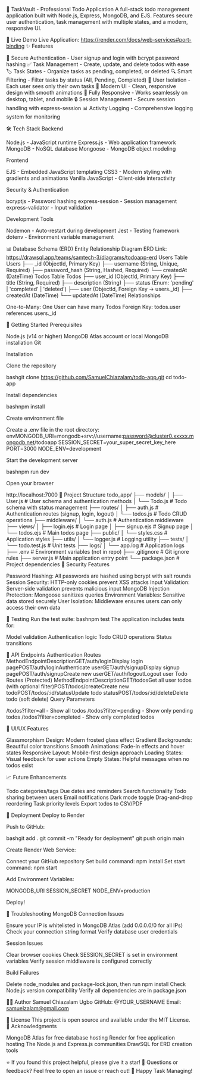 📝 TaskVault - Professional Todo Application
A full-stack todo management application built with Node.js, Express, MongoDB, and EJS. Features secure user authentication, task management with multiple states, and a modern, responsive UI.

🚀 Live Demo
Live Application:  https://render.com/docs/web-services#port-binding
✨ Features

🔐 Secure Authentication - User signup and login with bcrypt password hashing
✅ Task Management - Create, update, and delete todos with ease
🏷️ Task States - Organize tasks as pending, completed, or deleted
🔍 Smart Filtering - Filter tasks by status (All, Pending, Completed)
👤 User Isolation - Each user sees only their own tasks
🎨 Modern UI - Clean, responsive design with smooth animations
📱 Fully Responsive - Works seamlessly on desktop, tablet, and mobile
🔒 Session Management - Secure session handling with express-session
📊 Activity Logging - Comprehensive logging system for monitoring

🛠️ Tech Stack
Backend

Node.js - JavaScript runtime
Express.js - Web application framework
MongoDB - NoSQL database
Mongoose - MongoDB object modeling

Frontend

EJS - Embedded JavaScript templating
CSS3 - Modern styling with gradients and animations
Vanilla JavaScript - Client-side interactivity

Security & Authentication

bcryptjs - Password hashing
express-session - Session management
express-validator - Input validation

Development Tools

Nodemon - Auto-restart during development
Jest - Testing framework
dotenv - Environment variable management

📊 Database Schema (ERD)
Entity Relationship Diagram
ERD Link: https://drawsql.app/teams/samtech-3/diagrams/todoapp-erd
Users Table
Users
├── _id (ObjectId, Primary Key)
├── username (String, Unique, Required)
├── password_hash (String, Hashed, Required)
└── createdAt (DateTime)
Todos Table
Todos
├── user_id (ObjectId, Primary Key)
├── title (String, Required)
├── description (String)
├── status (Enum: 'pending' | 'completed' | 'deleted')
├── user (ObjectId, Foreign Key → users._id)
├── createdAt (DateTime)
└── updatedAt (DateTime)
Relationships

One-to-Many: One User can have many Todos
Foreign Key: todos.user references users._id

🚦 Getting Started
Prerequisites

Node.js (v14 or higher)
MongoDB Atlas account or local MongoDB installation
Git

Installation

Clone the repository

bashgit clone https://github.com/SamuelChiazalam/todo-app.git
cd todo-app

Install dependencies

bashnpm install

Create environment file

Create a .env file in the root directory:
envMONGODB_URI=mongodb+srv://username:password@cluster0.xxxxx.mongodb.net/todoapp
SESSION_SECRET=your_super_secret_key_here
PORT=3000
NODE_ENV=development

Start the development server

bashnpm run dev

Open your browser

http://localhost:7000
📁 Project Structure
todo_app/
├── models/
│   ├── User.js              # User schema and authentication methods
│   └── Todo.js              # Todo schema with status management
├── routes/
│   ├── auth.js              # Authentication routes (signup, login, logout)
│   └── todos.js             # Todo CRUD operations
├── middleware/
│   └── auth.js              # Authentication middleware
├── views/
│   ├── login.ejs            # Login page
│   ├── signup.ejs           # Signup page
│   └── todos.ejs            # Main todos page
├── public/
│   └── styles.css           # Application styles
├── utils/
│   └── logger.js            # Logging utility
├── tests/
│   └── todo.test.js         # Unit tests
├── logs/
│   └── app.log              # Application logs
├── .env                     # Environment variables (not in repo)
├── .gitignore              # Git ignore rules
├── server.js               # Main application entry point
└── package.json            # Project dependencies
🔐 Security Features

Password Hashing: All passwords are hashed using bcrypt with salt rounds
Session Security: HTTP-only cookies prevent XSS attacks
Input Validation: Server-side validation prevents malicious input
MongoDB Injection Protection: Mongoose sanitizes queries
Environment Variables: Sensitive data stored securely
User Isolation: Middleware ensures users can only access their own data

🧪 Testing
Run the test suite:
bashnpm test
The application includes tests for:

Model validation
Authentication logic
Todo CRUD operations
Status transitions

📝 API Endpoints
Authentication Routes
MethodEndpointDescriptionGET/auth/loginDisplay login pagePOST/auth/loginAuthenticate userGET/auth/signupDisplay signup pagePOST/auth/signupCreate new userGET/auth/logoutLogout user
Todo Routes (Protected)
MethodEndpointDescriptionGET/todosGet all user todos (with optional filter)POST/todos/createCreate new todoPOST/todos/:id/statusUpdate todo statusPOST/todos/:id/deleteDelete todo (soft delete)
Query Parameters

/todos?filter=all - Show all todos
/todos?filter=pending - Show only pending todos
/todos?filter=completed - Show only completed todos

🎨 UI/UX Features

Glassmorphism Design: Modern frosted glass effect
Gradient Backgrounds: Beautiful color transitions
Smooth Animations: Fade-in effects and hover states
Responsive Layout: Mobile-first design approach
Loading States: Visual feedback for user actions
Empty States: Helpful messages when no todos exist

📈 Future Enhancements

 Todo categories/tags
 Due dates and reminders
 Search functionality
 Todo sharing between users
 Email notifications
 Dark mode toggle
 Drag-and-drop reordering
 Task priority levels
 Export todos to CSV/PDF

🚀 Deployment
Deploy to Render

Push to GitHub:

bashgit add .
git commit -m "Ready for deployment"
git push origin main

Create Render Web Service:

Connect your GitHub repository
Set build command: npm install
Set start command: npm start


Add Environment Variables:

MONGODB_URI
SESSION_SECRET
NODE_ENV=production


Deploy!

🐛 Troubleshooting
MongoDB Connection Issues

Ensure your IP is whitelisted in MongoDB Atlas (add 0.0.0.0/0 for all IPs)
Check your connection string format
Verify database user credentials

Session Issues

Clear browser cookies
Check SESSION_SECRET is set in environment variables
Verify session middleware is configured correctly

Build Failures

Delete node_modules and package-lock.json, then run npm install
Check Node.js version compatibility
Verify all dependencies are in package.json

👨‍💻 Author
Samuel Chiazalam Ugbo
GitHub: @YOUR_USERNAME
Email: samuelzalam@gmail.com

📄 License
This project is open source and available under the MIT License.
🙏 Acknowledgments

MongoDB Atlas for free database hosting
Render for free application hosting
The Node.js and Express.js communities
DrawSQL for ERD creation tools


⭐ If you found this project helpful, please give it a star!
📧 Questions or feedback? Feel free to open an issue or reach out!
🚀 Happy Task Managing!

